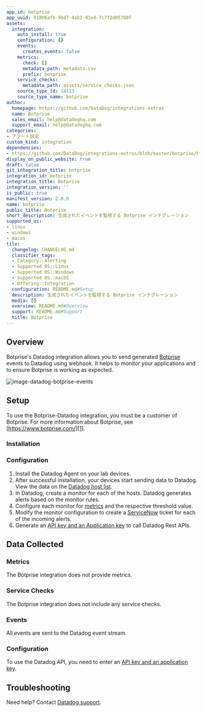 ```yaml
---
app_id: botprise
app_uuid: 91806afb-9bd7-4ab2-91e4-7c7f2d05780f
assets:
  integration:
    auto_install: true
    configuration: {}
    events:
      creates_events: false
    metrics:
      check: []
      metadata_path: metadata.csv
      prefix: botprise.
    service_checks:
      metadata_path: assets/service_checks.json
    source_type_id: 10113
    source_type_name: botprise
author:
  homepage: https://github.com/DataDog/integrations-extras
  name: Botprise
  sales_email: help@datadoghq.com
  support_email: help@datadoghq.com
categories:
- アラート設定
custom_kind: integration
dependencies:
- https://github.com/DataDog/integrations-extras/blob/master/botprise/README.md
display_on_public_website: true
draft: false
git_integration_title: botprise
integration_id: botprise
integration_title: Botprise
integration_version: ''
is_public: true
manifest_version: 2.0.0
name: botprise
public_title: Botprise
short_description: 生成されたイベントを監視する Botprise インテグレーション
supported_os:
- linux
- windows
- macos
tile:
  changelog: CHANGELOG.md
  classifier_tags:
  - Category::Alerting
  - Supported OS::Linux
  - Supported OS::Windows
  - Supported OS::macOS
  - Offering::Integration
  configuration: README.md#Setup
  description: 生成されたイベントを監視する Botprise インテグレーション
  media: []
  overview: README.md#Overview
  support: README.md#Support
  title: Botprise
---
```


<!--  SOURCED FROM https://github.com/DataDog/integrations-extras -->
## Overview

Botprise's Datadog integration allows you to send generated [Botprise][1] events to Datadog using webhook. It helps to monitor your applications and to ensure Botprise is working as expected.

![image-datadog-botprise-events][2]

## Setup

To use the Botprise-Datadog integration, you must be a customer of Botprise. For more information about Botprise, see [https://www.botprise.com/][1].

### Installation


### Configuration
1. Install the Datadog Agent on your lab devices.
2. After successful installation, your devices start sending data to Datadog. View the data on the [Datadog host list][3].
3. In Datadog, create a monitor for each of the hosts. Datadog generates alerts based on the monitor rules.
4. Configure each monitor for [metrics][4] and the respective threshold value.
5. Modify the monitor configuration to create a [ServiceNow][5] ticket for each of the incoming alerts.
6. Generate an [API key and an Application key][6] to call Datadog Rest APIs.


## Data Collected

### Metrics

The Botprise integration does not provide metrics.

### Service Checks

The Botprise integration does not include any service checks.

### Events

All events are sent to the Datadog event stream.

### Configuration
To use the Datadog API, you need to enter an [API key and an application key][6].

## Troubleshooting

Need help? Contact [Datadog support][7].

[1]: https://www.botprise.com/
[2]: https://raw.githubusercontent.com/DataDog/integrations-extras/master/botprise/images/datadog-botprise-events.png
[3]: https://app.datadoghq.com/infrastructure/map
[4]: https://docs.datadoghq.com/ja/metrics/
[5]: https://developer.servicenow.com/dev.do#!/home
[6]: https://docs.datadoghq.com/ja/account_management/api-app-keys/
[7]: https://docs.datadoghq.com/ja/help/